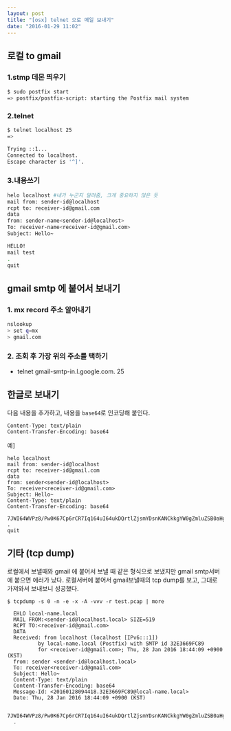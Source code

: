 ```yaml
---
layout: post
title: "[osx] telnet 으로 메일 보내기"
date: "2016-01-29 11:02"
---
```


## 로컬 to gmail

### 1.stmp 데몬 띄우기

```sh
$ sudo postfix start
=> postfix/postfix-script: starting the Postfix mail system

```

### 2.telnet

```sh
$ telnet localhost 25
=>

Trying ::1...
Connected to localhost.
Escape character is '^]'.
```

### 3.내용쓰기

```sh
helo localhost #내가 누군지 알려줌, 크게 중요하지 않은 듯
mail from: sender-id@localhost
rcpt to: receiver-id@gmail.com
data
from: sender-name<sender-id@localhost>
To: receiver-name<receiver-id@gmail.com>
Subject: Hello~

HELLO!
mail test
.
quit


```

## gmail smtp 에 붙어서 보내기

### 1. mx record 주소 알아내기

```sh
nslookup
> set q=mx
> gmail.com
```

### 2. 조회 후 가장 위의 주소를 택하기

* telnet gmail-smtp-in.l.google.com. 25


## 한글로 보내기

다음 내용을 추가하고, 내용을 `base64`로 인코딩해 붙인다.

```
Content-Type: text/plain
Content-Transfer-Encoding: base64
```

예]

```
helo localhost
mail from: sender-id@localhost
rcpt to: receiver-id@gmail.com
data
from: sender<sender-id@localhost>
To: receiver<receiver-id@gmail.com>
Subject: Hello~
Content-Type: text/plain
Content-Transfer-Encoding: base64

7JWI64WVPz8/Pw0K67Cp6rCR7Iq164uI64ukDQrtlZjsmYDsnKANCkkgYW0gZmluZSB0aHgNCuqzvOygnO2WiOuNlOyXvA0K
.
quit
```

## 기타 (tcp dump)

로컬에서 보낼때와 gmail 에 붙어서 보낼 때 같은 형식으로 보냈지만 gmail smtp서버에 붙으면 에러가 났다.
로컬서버에 붙어서 gmail보낼때의 tcp dump를 보고, 그대로 가져와서 보내보니 성공했다.

```
$ tcpdump -s 0 -n -e -x -A -vvv -r test.pcap | more
```

```
  EHLO local-name.local
  MAIL FROM:<sender-id@localhost.local> SIZE=519
  RCPT TO:<receiver-id@gmail.com>
  DATA
  Received: from localhost (localhost [IPv6:::1])
          by local-name.local (Postfix) with SMTP id 32E3669FC89
          for <receiver-id@gmail.com>; Thu, 28 Jan 2016 18:44:09 +0900 (KST)
  from: sender <sender-id@localhost.local>
  To: receiver<receiver-id@gmail.com>
  Subject: Hello~
  Content-Type: text/plain
  Content-Transfer-Encoding: base64
  Message-Id: <20160128094418.32E3669FC89@local-name.local>
  Date: Thu, 28 Jan 2016 18:44:09 +0900 (KST)

  7JWI64WVPz8/Pw0K67Cp6rCR7Iq164uI64ukDQrtlZjsmYDsnKANCkkgYW0gZmluZSB0aHgNCuqzvOygnO2WiOuNlOyXvA0K
  .
```
